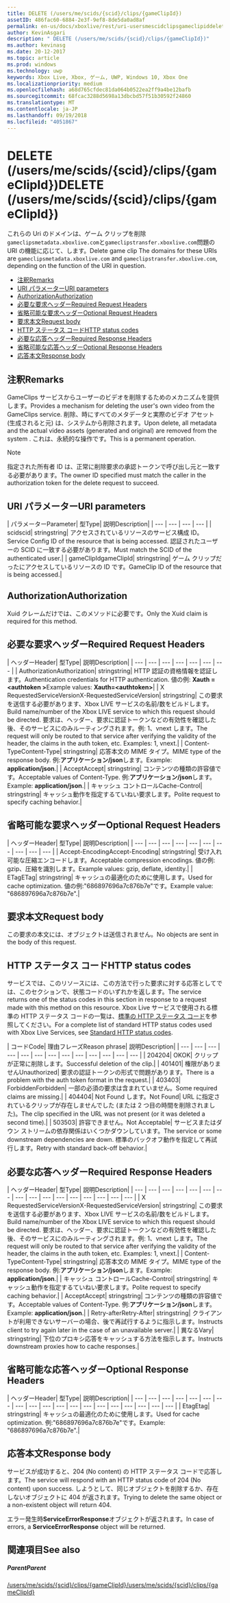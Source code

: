 ```yaml
---
title: DELETE (/users/me/scids/{scid}/clips/{gameClipId})
assetID: 486fac60-6884-2e3f-9ef8-8de5da0ad8af
permalink: en-us/docs/xboxlive/rest/uri-usersmescidclipsgameclipiddelete.html
author: KevinAsgari
description: " DELETE (/users/me/scids/{scid}/clips/{gameClipId})"
ms.author: kevinasg
ms.date: 20-12-2017
ms.topic: article
ms.prod: windows
ms.technology: uwp
keywords: Xbox Live, Xbox, ゲーム, UWP, Windows 10, Xbox One
ms.localizationpriority: medium
ms.openlocfilehash: a68d765cfdec81da064b0522ea2ff9a4be12bafb
ms.sourcegitcommit: 68fcac3288d5698a13dbcbd57f51b30592f24860
ms.translationtype: MT
ms.contentlocale: ja-JP
ms.lasthandoff: 09/19/2018
ms.locfileid: "4051867"
---
```

# <a name="delete-usersmescidsscidclipsgameclipid"></a><span data-ttu-id="21553-104">DELETE (/users/me/scids/{scid}/clips/{gameClipId})</span><span class="sxs-lookup"><span data-stu-id="21553-104">DELETE (/users/me/scids/{scid}/clips/{gameClipId})</span></span>
<span data-ttu-id="21553-105">これらの Uri のドメインは、ゲーム クリップを削除`gameclipsmetadata.xboxlive.com`と`gameclipstransfer.xboxlive.com`問題の URI の機能に応じて、します。</span><span class="sxs-lookup"><span data-stu-id="21553-105">Delete game clip The domains for these URIs are `gameclipsmetadata.xboxlive.com` and `gameclipstransfer.xboxlive.com`, depending on the function of the URI in question.</span></span>
 
  * [<span data-ttu-id="21553-106">注釈</span><span class="sxs-lookup"><span data-stu-id="21553-106">Remarks</span></span>](#ID4EX)
  * [<span data-ttu-id="21553-107">URI パラメーター</span><span class="sxs-lookup"><span data-stu-id="21553-107">URI parameters</span></span>](#ID4ECB)
  * [<span data-ttu-id="21553-108">Authorization</span><span class="sxs-lookup"><span data-stu-id="21553-108">Authorization</span></span>](#ID4ENB)
  * [<span data-ttu-id="21553-109">必要な要求ヘッダー</span><span class="sxs-lookup"><span data-stu-id="21553-109">Required Request Headers</span></span>](#ID4EYB)
  * [<span data-ttu-id="21553-110">省略可能な要求ヘッダー</span><span class="sxs-lookup"><span data-stu-id="21553-110">Optional Request Headers</span></span>](#ID4EEE)
  * [<span data-ttu-id="21553-111">要求本文</span><span class="sxs-lookup"><span data-stu-id="21553-111">Request body</span></span>](#ID4ENF)
  * [<span data-ttu-id="21553-112">HTTP ステータス コード</span><span class="sxs-lookup"><span data-stu-id="21553-112">HTTP status codes</span></span>](#ID4EYF)
  * [<span data-ttu-id="21553-113">必要な応答ヘッダー</span><span class="sxs-lookup"><span data-stu-id="21553-113">Required Response Headers</span></span>](#ID4EIAAC)
  * [<span data-ttu-id="21553-114">省略可能な応答ヘッダー</span><span class="sxs-lookup"><span data-stu-id="21553-114">Optional Response Headers</span></span>](#ID4E2CAC)
  * [<span data-ttu-id="21553-115">応答本文</span><span class="sxs-lookup"><span data-stu-id="21553-115">Response body</span></span>](#ID4E2DAC)
 
<a id="ID4EX"></a>

 
## <a name="remarks"></a><span data-ttu-id="21553-116">注釈</span><span class="sxs-lookup"><span data-stu-id="21553-116">Remarks</span></span>
 
<span data-ttu-id="21553-117">GameClips サービスからユーザーのビデオを削除するためのメカニズムを提供します。</span><span class="sxs-lookup"><span data-stu-id="21553-117">Provides a mechanism for deleting the user's own video from the GameClips service.</span></span> <span data-ttu-id="21553-118">削除、時にすべてのメタデータと実際のビデオ アセット (生成されると元) は、システムから削除されます。</span><span class="sxs-lookup"><span data-stu-id="21553-118">Upon delete, all metadata and the actual video assets (generated and original) are removed from the system .</span></span> <span data-ttu-id="21553-119">これは、永続的な操作です。</span><span class="sxs-lookup"><span data-stu-id="21553-119">This is a permanent operation.</span></span> 

> [!NOTE] 
> <span data-ttu-id="21553-120">指定された所有者 ID は、正常に削除要求の承認トークンで呼び出し元と一致する必要があります。</span><span class="sxs-lookup"><span data-stu-id="21553-120">The owner ID specified must match the caller in the authorization token for the delete request to succeed.</span></span> 


  
<a id="ID4ECB"></a>

 
## <a name="uri-parameters"></a><span data-ttu-id="21553-121">URI パラメーター</span><span class="sxs-lookup"><span data-stu-id="21553-121">URI parameters</span></span>
 
| <span data-ttu-id="21553-122">パラメーター</span><span class="sxs-lookup"><span data-stu-id="21553-122">Parameter</span></span>| <span data-ttu-id="21553-123">型</span><span class="sxs-lookup"><span data-stu-id="21553-123">Type</span></span>| <span data-ttu-id="21553-124">説明</span><span class="sxs-lookup"><span data-stu-id="21553-124">Description</span></span>| 
| --- | --- | --- | --- | 
| <span data-ttu-id="21553-125">scid</span><span class="sxs-lookup"><span data-stu-id="21553-125">scid</span></span>| <span data-ttu-id="21553-126">string</span><span class="sxs-lookup"><span data-stu-id="21553-126">string</span></span>| <span data-ttu-id="21553-127">アクセスされているリソースのサービス構成 ID。</span><span class="sxs-lookup"><span data-stu-id="21553-127">Service Config ID of the resource that is being accessed.</span></span> <span data-ttu-id="21553-128">認証されたユーザーの SCID に一致する必要があります。</span><span class="sxs-lookup"><span data-stu-id="21553-128">Must match the SCID of the authenticated user.</span></span>| 
| <span data-ttu-id="21553-129">gameClipId</span><span class="sxs-lookup"><span data-stu-id="21553-129">gameClipId</span></span>| <span data-ttu-id="21553-130">string</span><span class="sxs-lookup"><span data-stu-id="21553-130">string</span></span>| <span data-ttu-id="21553-131">ゲーム クリップだったにアクセスしているリソースの ID です。</span><span class="sxs-lookup"><span data-stu-id="21553-131">GameClip ID of the resource that is being accessed.</span></span>| 
  
<a id="ID4ENB"></a>

 
## <a name="authorization"></a><span data-ttu-id="21553-132">Authorization</span><span class="sxs-lookup"><span data-stu-id="21553-132">Authorization</span></span>
 
<span data-ttu-id="21553-133">Xuid クレームだけでは、このメソッドに必要です。</span><span class="sxs-lookup"><span data-stu-id="21553-133">Only the Xuid claim is required for this method.</span></span>
  
<a id="ID4EYB"></a>

 
## <a name="required-request-headers"></a><span data-ttu-id="21553-134">必要な要求ヘッダー</span><span class="sxs-lookup"><span data-stu-id="21553-134">Required Request Headers</span></span>
 
| <span data-ttu-id="21553-135">ヘッダー</span><span class="sxs-lookup"><span data-stu-id="21553-135">Header</span></span>| <span data-ttu-id="21553-136">型</span><span class="sxs-lookup"><span data-stu-id="21553-136">Type</span></span>| <span data-ttu-id="21553-137">説明</span><span class="sxs-lookup"><span data-stu-id="21553-137">Description</span></span>| 
| --- | --- | --- | --- | --- | --- | --- | 
| <span data-ttu-id="21553-138">Authorization</span><span class="sxs-lookup"><span data-stu-id="21553-138">Authorization</span></span>| <span data-ttu-id="21553-139">string</span><span class="sxs-lookup"><span data-stu-id="21553-139">string</span></span>| <span data-ttu-id="21553-140">HTTP 認証の資格情報を認証します。</span><span class="sxs-lookup"><span data-stu-id="21553-140">Authentication credentials for HTTP authentication.</span></span> <span data-ttu-id="21553-141">値の例: <b>Xauth =&lt;authtoken ></b></span><span class="sxs-lookup"><span data-stu-id="21553-141">Example values: <b>Xauth=&lt;authtoken></b></span></span>| 
| <span data-ttu-id="21553-142">X RequestedServiceVersion</span><span class="sxs-lookup"><span data-stu-id="21553-142">X-RequestedServiceVersion</span></span>| <span data-ttu-id="21553-143">string</span><span class="sxs-lookup"><span data-stu-id="21553-143">string</span></span>| <span data-ttu-id="21553-144">この要求を送信する必要があります、Xbox LIVE サービスの名前/数をビルドします。</span><span class="sxs-lookup"><span data-stu-id="21553-144">Build name/number of the Xbox LIVE service to which this request should be directed.</span></span> <span data-ttu-id="21553-145">要求は、ヘッダー、要求に認証トークンなどの有効性を確認した後、そのサービスにのみルーティングされます。例: 1、vnext します。</span><span class="sxs-lookup"><span data-stu-id="21553-145">The request will only be routed to that service after verifying the validity of the header, the claims in the auth token, etc. Examples: 1, vnext.</span></span>| 
| <span data-ttu-id="21553-146">Content-Type</span><span class="sxs-lookup"><span data-stu-id="21553-146">Content-Type</span></span>| <span data-ttu-id="21553-147">string</span><span class="sxs-lookup"><span data-stu-id="21553-147">string</span></span>| <span data-ttu-id="21553-148">応答本文の MIME タイプ。</span><span class="sxs-lookup"><span data-stu-id="21553-148">MIME type of the response body.</span></span> <span data-ttu-id="21553-149">例:<b>アプリケーション/json</b>します。</span><span class="sxs-lookup"><span data-stu-id="21553-149">Example: <b>application/json</b>.</span></span>| 
| <span data-ttu-id="21553-150">Accept</span><span class="sxs-lookup"><span data-stu-id="21553-150">Accept</span></span>| <span data-ttu-id="21553-151">string</span><span class="sxs-lookup"><span data-stu-id="21553-151">string</span></span>| <span data-ttu-id="21553-152">コンテンツの種類の許容値です。</span><span class="sxs-lookup"><span data-stu-id="21553-152">Acceptable values of Content-Type.</span></span> <span data-ttu-id="21553-153">例:<b>アプリケーション/json</b>します。</span><span class="sxs-lookup"><span data-stu-id="21553-153">Example: <b>application/json</b>.</span></span>| 
| <span data-ttu-id="21553-154">キャッシュ コントロール</span><span class="sxs-lookup"><span data-stu-id="21553-154">Cache-Control</span></span>| <span data-ttu-id="21553-155">string</span><span class="sxs-lookup"><span data-stu-id="21553-155">string</span></span>| <span data-ttu-id="21553-156">キャッシュ動作を指定するていねい要求します。</span><span class="sxs-lookup"><span data-stu-id="21553-156">Polite request to specify caching behavior.</span></span>| 
  
<a id="ID4EEE"></a>

 
## <a name="optional-request-headers"></a><span data-ttu-id="21553-157">省略可能な要求ヘッダー</span><span class="sxs-lookup"><span data-stu-id="21553-157">Optional Request Headers</span></span>
 
| <span data-ttu-id="21553-158">ヘッダー</span><span class="sxs-lookup"><span data-stu-id="21553-158">Header</span></span>| <span data-ttu-id="21553-159">型</span><span class="sxs-lookup"><span data-stu-id="21553-159">Type</span></span>| <span data-ttu-id="21553-160">説明</span><span class="sxs-lookup"><span data-stu-id="21553-160">Description</span></span>| 
| --- | --- | --- | --- | --- | --- | --- | --- | --- | --- | 
| <span data-ttu-id="21553-161">Accept-Encoding</span><span class="sxs-lookup"><span data-stu-id="21553-161">Accept-Encoding</span></span>| <span data-ttu-id="21553-162">string</span><span class="sxs-lookup"><span data-stu-id="21553-162">string</span></span>| <span data-ttu-id="21553-163">受け入れ可能な圧縮エンコードします。</span><span class="sxs-lookup"><span data-stu-id="21553-163">Acceptable compression encodings.</span></span> <span data-ttu-id="21553-164">値の例: gzip、圧縮を識別します。</span><span class="sxs-lookup"><span data-stu-id="21553-164">Example values: gzip, deflate, identity.</span></span>| 
| <span data-ttu-id="21553-165">ETag</span><span class="sxs-lookup"><span data-stu-id="21553-165">ETag</span></span>| <span data-ttu-id="21553-166">string</span><span class="sxs-lookup"><span data-stu-id="21553-166">string</span></span>| <span data-ttu-id="21553-167">キャッシュの最適化のために使用します。</span><span class="sxs-lookup"><span data-stu-id="21553-167">Used for cache optimization.</span></span> <span data-ttu-id="21553-168">値の例:"686897696a7c876b7e"です。</span><span class="sxs-lookup"><span data-stu-id="21553-168">Example value: "686897696a7c876b7e".</span></span>| 
  
<a id="ID4ENF"></a>

 
## <a name="request-body"></a><span data-ttu-id="21553-169">要求本文</span><span class="sxs-lookup"><span data-stu-id="21553-169">Request body</span></span>
 
<span data-ttu-id="21553-170">この要求の本文には、オブジェクトは送信されません。</span><span class="sxs-lookup"><span data-stu-id="21553-170">No objects are sent in the body of this request.</span></span>
  
<a id="ID4EYF"></a>

 
## <a name="http-status-codes"></a><span data-ttu-id="21553-171">HTTP ステータス コード</span><span class="sxs-lookup"><span data-stu-id="21553-171">HTTP status codes</span></span>
 
<span data-ttu-id="21553-172">サービスでは、このリソースには、この方法で行った要求に対する応答としてでは、このセクションで、状態コードのいずれかを返します。</span><span class="sxs-lookup"><span data-stu-id="21553-172">The service returns one of the status codes in this section in response to a request made with this method on this resource.</span></span> <span data-ttu-id="21553-173">Xbox Live サービスで使用される標準の HTTP ステータス コードの一覧は、[標準の HTTP ステータス コード](../../additional/httpstatuscodes.md)を参照してください。</span><span class="sxs-lookup"><span data-stu-id="21553-173">For a complete list of standard HTTP status codes used with Xbox Live Services, see [Standard HTTP status codes](../../additional/httpstatuscodes.md).</span></span>
 
| <span data-ttu-id="21553-174">コード</span><span class="sxs-lookup"><span data-stu-id="21553-174">Code</span></span>| <span data-ttu-id="21553-175">理由フレーズ</span><span class="sxs-lookup"><span data-stu-id="21553-175">Reason phrase</span></span>| <span data-ttu-id="21553-176">説明</span><span class="sxs-lookup"><span data-stu-id="21553-176">Description</span></span>| 
| --- | --- | --- | --- | --- | --- | --- | --- | --- | --- | --- | --- | --- | 
| <span data-ttu-id="21553-177">204</span><span class="sxs-lookup"><span data-stu-id="21553-177">204</span></span>| <span data-ttu-id="21553-178">OK</span><span class="sxs-lookup"><span data-stu-id="21553-178">OK</span></span>| <span data-ttu-id="21553-179">クリップが正常に削除します。</span><span class="sxs-lookup"><span data-stu-id="21553-179">Successful deletion of the clip.</span></span>| 
| <span data-ttu-id="21553-180">401</span><span class="sxs-lookup"><span data-stu-id="21553-180">401</span></span>| <span data-ttu-id="21553-181">権限がありません</span><span class="sxs-lookup"><span data-stu-id="21553-181">Unauthorized</span></span>| <span data-ttu-id="21553-182">要求の認証トークンの形式で問題があります。</span><span class="sxs-lookup"><span data-stu-id="21553-182">There is a problem with the auth token format in the request.</span></span>| 
| <span data-ttu-id="21553-183">403</span><span class="sxs-lookup"><span data-stu-id="21553-183">403</span></span>| <span data-ttu-id="21553-184">Forbidden</span><span class="sxs-lookup"><span data-stu-id="21553-184">Forbidden</span></span>| <span data-ttu-id="21553-185">一部の必須の要求は含まれていません。</span><span class="sxs-lookup"><span data-stu-id="21553-185">Some required claims are missing.</span></span>| 
| <span data-ttu-id="21553-186">404</span><span class="sxs-lookup"><span data-stu-id="21553-186">404</span></span>| <span data-ttu-id="21553-187">Not Found します。</span><span class="sxs-lookup"><span data-stu-id="21553-187">Not Found</span></span>| <span data-ttu-id="21553-188">URL に指定されているクリップが存在しませんでした (または 2 つ目の時間を削除されました)。</span><span class="sxs-lookup"><span data-stu-id="21553-188">The clip specified in the URL was not present (or it was deleted a second time).</span></span>| 
| <span data-ttu-id="21553-189">503</span><span class="sxs-lookup"><span data-stu-id="21553-189">503</span></span>| <span data-ttu-id="21553-190">許容できません。</span><span class="sxs-lookup"><span data-stu-id="21553-190">Not Acceptable</span></span>| <span data-ttu-id="21553-191">サービスまたはダウン ストリームの依存関係はいくつかダウンしています。</span><span class="sxs-lookup"><span data-stu-id="21553-191">The service or some downstream dependencies are down.</span></span> <span data-ttu-id="21553-192">標準のバックオフ動作を指定して再試行します。</span><span class="sxs-lookup"><span data-stu-id="21553-192">Retry with standard back-off behavior.</span></span>| 
  
<a id="ID4EIAAC"></a>

 
## <a name="required-response-headers"></a><span data-ttu-id="21553-193">必要な応答ヘッダー</span><span class="sxs-lookup"><span data-stu-id="21553-193">Required Response Headers</span></span>
 
| <span data-ttu-id="21553-194">ヘッダー</span><span class="sxs-lookup"><span data-stu-id="21553-194">Header</span></span>| <span data-ttu-id="21553-195">型</span><span class="sxs-lookup"><span data-stu-id="21553-195">Type</span></span>| <span data-ttu-id="21553-196">説明</span><span class="sxs-lookup"><span data-stu-id="21553-196">Description</span></span>| 
| --- | --- | --- | --- | --- | --- | --- | --- | --- | --- | --- | --- | --- | --- | --- | --- | 
| <span data-ttu-id="21553-197">X RequestedServiceVersion</span><span class="sxs-lookup"><span data-stu-id="21553-197">X-RequestedServiceVersion</span></span>| <span data-ttu-id="21553-198">string</span><span class="sxs-lookup"><span data-stu-id="21553-198">string</span></span>| <span data-ttu-id="21553-199">この要求を送信する必要があります、Xbox LIVE サービスの名前/数をビルドします。</span><span class="sxs-lookup"><span data-stu-id="21553-199">Build name/number of the Xbox LIVE service to which this request should be directed.</span></span> <span data-ttu-id="21553-200">要求は、ヘッダー、要求に認証トークンなどの有効性を確認した後、そのサービスにのみルーティングされます。例: 1、vnext します。</span><span class="sxs-lookup"><span data-stu-id="21553-200">The request will only be routed to that service after verifying the validity of the header, the claims in the auth token, etc. Examples: 1, vnext.</span></span>| 
| <span data-ttu-id="21553-201">Content-Type</span><span class="sxs-lookup"><span data-stu-id="21553-201">Content-Type</span></span>| <span data-ttu-id="21553-202">string</span><span class="sxs-lookup"><span data-stu-id="21553-202">string</span></span>| <span data-ttu-id="21553-203">応答本文の MIME タイプ。</span><span class="sxs-lookup"><span data-stu-id="21553-203">MIME type of the response body.</span></span> <span data-ttu-id="21553-204">例:<b>アプリケーション/json</b>します。</span><span class="sxs-lookup"><span data-stu-id="21553-204">Example: <b>application/json</b>.</span></span>| 
| <span data-ttu-id="21553-205">キャッシュ コントロール</span><span class="sxs-lookup"><span data-stu-id="21553-205">Cache-Control</span></span>| <span data-ttu-id="21553-206">string</span><span class="sxs-lookup"><span data-stu-id="21553-206">string</span></span>| <span data-ttu-id="21553-207">キャッシュ動作を指定するていねい要求します。</span><span class="sxs-lookup"><span data-stu-id="21553-207">Polite request to specify caching behavior.</span></span>| 
| <span data-ttu-id="21553-208">Accept</span><span class="sxs-lookup"><span data-stu-id="21553-208">Accept</span></span>| <span data-ttu-id="21553-209">string</span><span class="sxs-lookup"><span data-stu-id="21553-209">string</span></span>| <span data-ttu-id="21553-210">コンテンツの種類の許容値です。</span><span class="sxs-lookup"><span data-stu-id="21553-210">Acceptable values of Content-Type.</span></span> <span data-ttu-id="21553-211">例:<b>アプリケーション/json</b>します。</span><span class="sxs-lookup"><span data-stu-id="21553-211">Example: <b>application/json</b>.</span></span>| 
| <span data-ttu-id="21553-212">Retry-after</span><span class="sxs-lookup"><span data-stu-id="21553-212">Retry-After</span></span>| <span data-ttu-id="21553-213">string</span><span class="sxs-lookup"><span data-stu-id="21553-213">string</span></span>| <span data-ttu-id="21553-214">クライアントが利用できないサーバーの場合、後で再試行するように指示します。</span><span class="sxs-lookup"><span data-stu-id="21553-214">Instructs client to try again later in the case of an unavailable server.</span></span>| 
| <span data-ttu-id="21553-215">異なる</span><span class="sxs-lookup"><span data-stu-id="21553-215">Vary</span></span>| <span data-ttu-id="21553-216">string</span><span class="sxs-lookup"><span data-stu-id="21553-216">string</span></span>| <span data-ttu-id="21553-217">下位のプロキシ応答をキャッシュする方法を指示します。</span><span class="sxs-lookup"><span data-stu-id="21553-217">Instructs downstream proxies how to cache responses.</span></span>| 
  
<a id="ID4E2CAC"></a>

 
## <a name="optional-response-headers"></a><span data-ttu-id="21553-218">省略可能な応答ヘッダー</span><span class="sxs-lookup"><span data-stu-id="21553-218">Optional Response Headers</span></span>
 
| <span data-ttu-id="21553-219">ヘッダー</span><span class="sxs-lookup"><span data-stu-id="21553-219">Header</span></span>| <span data-ttu-id="21553-220">型</span><span class="sxs-lookup"><span data-stu-id="21553-220">Type</span></span>| <span data-ttu-id="21553-221">説明</span><span class="sxs-lookup"><span data-stu-id="21553-221">Description</span></span>| 
| --- | --- | --- | --- | --- | --- | --- | --- | --- | --- | --- | --- | --- | --- | --- | --- | --- | --- | --- | 
| <span data-ttu-id="21553-222">Etag</span><span class="sxs-lookup"><span data-stu-id="21553-222">Etag</span></span>| <span data-ttu-id="21553-223">string</span><span class="sxs-lookup"><span data-stu-id="21553-223">string</span></span>| <span data-ttu-id="21553-224">キャッシュの最適化のために使用します。</span><span class="sxs-lookup"><span data-stu-id="21553-224">Used for cache optimization.</span></span> <span data-ttu-id="21553-225">例:"686897696a7c876b7e"です。</span><span class="sxs-lookup"><span data-stu-id="21553-225">Example: "686897696a7c876b7e".</span></span>| 
  
<a id="ID4E2DAC"></a>

 
## <a name="response-body"></a><span data-ttu-id="21553-226">応答本文</span><span class="sxs-lookup"><span data-stu-id="21553-226">Response body</span></span>
 
<span data-ttu-id="21553-227">サービスが成功すると、204 (No content) の HTTP ステータス コードで応答します。</span><span class="sxs-lookup"><span data-stu-id="21553-227">The service will respond with an HTTP status code of 204 (No content) upon success.</span></span> <span data-ttu-id="21553-228">しようとして、同じオブジェクトを削除するか、存在しないオブジェクトに 404 が返されます。</span><span class="sxs-lookup"><span data-stu-id="21553-228">Trying to delete the same object or a non-existent object will return 404.</span></span>
 
<span data-ttu-id="21553-229">エラー発生時**ServiceErrorResponse**オブジェクトが返されます。</span><span class="sxs-lookup"><span data-stu-id="21553-229">In case of errors, a **ServiceErrorResponse** object will be returned.</span></span>
  
<a id="ID4EJEAC"></a>

 
## <a name="see-also"></a><span data-ttu-id="21553-230">関連項目</span><span class="sxs-lookup"><span data-stu-id="21553-230">See also</span></span>
 
<a id="ID4ELEAC"></a>

 
##### <a name="parent"></a><span data-ttu-id="21553-231">Parent</span><span class="sxs-lookup"><span data-stu-id="21553-231">Parent</span></span> 

[<span data-ttu-id="21553-232">/users/me/scids/{scid}/clips/{gameClipId}</span><span class="sxs-lookup"><span data-stu-id="21553-232">/users/me/scids/{scid}/clips/{gameClipId}</span></span>](uri-usersmescidclipsgameclipid.md)

   
